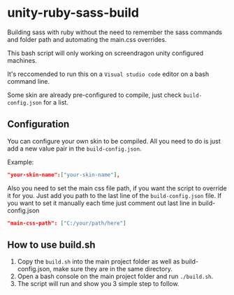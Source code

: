 # unity-ruby-sass-build

Building sass with ruby without the need to remember the sass commands and folder path and automating the main.css overrides.

This bash script will only working on screendragon unity configured machines.

It's reccomended to run this on a `Visual studio code` editor on a bash command line.

Some skin are already pre-configured to compile, just check `build-config.json` for a list.

## Configuration

You can configure your own skin to be compiled. 
All you need to do is just add a new value pair in the `build-config.json`.

Example:

```json
"your-skin-name":["your-skin-name"],
```

Also you need to set the main css file path, if you want the script to override it for you.
Just add you path to the last line of the `build-config.json` file.
If you want to set it manually each time just comment out last line in build-config.json

```json
"main-css-path": ["C:/your/path/here"]
```

## How to use build.sh

1. Copy the `build.sh` into the main project folder as well as build-config.json, make sure they are in the same directory.
2. Open a bash console on the main project folder and run `./build.sh`.
3. The script will run and show you 3 simple step to follow.





